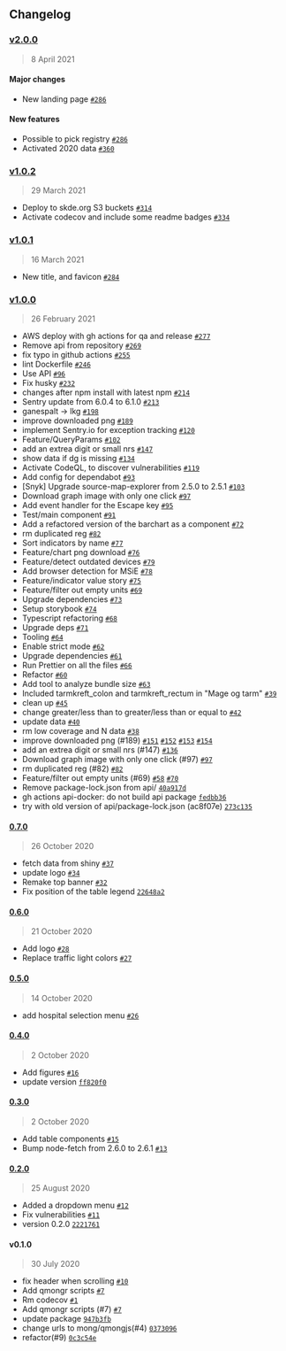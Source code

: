 ## Changelog

### [v2.0.0](https://github.com/mong/qmongjs/compare/v1.0.2...v2.0.0)

> 8 April 2021

#### Major changes

- New landing page [`#286`](https://github.com/mong/qmongjs/pull/286)

#### New features

- Possible to pick registry [`#286`](https://github.com/mong/qmongjs/pull/286)
- Activated 2020 data [`#360`](https://github.com/mong/qmongjs/pull/360)

### [v1.0.2](https://github.com/mong/qmongjs/compare/v1.0.1...v1.0.2)

> 29 March 2021

- Deploy to skde.org S3 buckets [`#314`](https://github.com/mong/qmongjs/pull/314)
- Activate codecov and include some readme badges [`#334`](https://github.com/mong/qmongjs/pull/334)

### [v1.0.1](https://github.com/mong/qmongjs/compare/v1.0.0...v1.0.1)

> 16 March 2021

- New title, and favicon [`#284`](https://github.com/mong/qmongjs/pull/284)

### [v1.0.0](https://github.com/mong/qmongjs/compare/0.7.0...v1.0.0)

> 26 February 2021

- AWS deploy with gh actions for qa and release [`#277`](https://github.com/mong/qmongjs/pull/277)
- Remove api from repository [`#269`](https://github.com/mong/qmongjs/pull/269)
- fix typo in github actions [`#255`](https://github.com/mong/qmongjs/pull/255)
- lint Dockerfile [`#246`](https://github.com/mong/qmongjs/pull/246)
- Use API [`#96`](https://github.com/mong/qmongjs/pull/96)
- Fix husky [`#232`](https://github.com/mong/qmongjs/pull/232)
- changes after npm install with latest npm [`#214`](https://github.com/mong/qmongjs/pull/214)
- Sentry update from 6.0.4 to 6.1.0 [`#213`](https://github.com/mong/qmongjs/pull/213)
- ganespalt -&gt; lkg [`#198`](https://github.com/mong/qmongjs/pull/198)
- improve downloaded png [`#189`](https://github.com/mong/qmongjs/pull/189)
- implement Sentry.io for exception tracking [`#120`](https://github.com/mong/qmongjs/pull/120)
- Feature/QueryParams [`#102`](https://github.com/mong/qmongjs/pull/102)
- add an extrea digit or small nrs [`#147`](https://github.com/mong/qmongjs/pull/147)
- show data if dg is missing [`#134`](https://github.com/mong/qmongjs/pull/134)
- Activate CodeQL, to discover vulnerabilities [`#119`](https://github.com/mong/qmongjs/pull/119)
- Add config for dependabot [`#93`](https://github.com/mong/qmongjs/pull/93)
- [Snyk] Upgrade source-map-explorer from 2.5.0 to 2.5.1 [`#103`](https://github.com/mong/qmongjs/pull/103)
- Download graph image with only one click [`#97`](https://github.com/mong/qmongjs/pull/97)
- Add event handler for the Escape key [`#95`](https://github.com/mong/qmongjs/pull/95)
- Test/main component [`#91`](https://github.com/mong/qmongjs/pull/91)
- Add a refactored version of the barchart as a component [`#72`](https://github.com/mong/qmongjs/pull/72)
- rm duplicated reg [`#82`](https://github.com/mong/qmongjs/pull/82)
- Sort indicators by name [`#77`](https://github.com/mong/qmongjs/pull/77)
- Feature/chart png download [`#76`](https://github.com/mong/qmongjs/pull/76)
- Feature/detect outdated devices [`#79`](https://github.com/mong/qmongjs/pull/79)
- Add browser detection for MSiE [`#78`](https://github.com/mong/qmongjs/pull/78)
- Feature/indicator value story [`#75`](https://github.com/mong/qmongjs/pull/75)
- Feature/filter out empty units [`#69`](https://github.com/mong/qmongjs/pull/69)
- Upgrade dependencies [`#73`](https://github.com/mong/qmongjs/pull/73)
- Setup storybook [`#74`](https://github.com/mong/qmongjs/pull/74)
- Typescript refactoring [`#68`](https://github.com/mong/qmongjs/pull/68)
- Upgrade deps [`#71`](https://github.com/mong/qmongjs/pull/71)
- Tooling [`#64`](https://github.com/mong/qmongjs/pull/64)
- Enable strict mode [`#62`](https://github.com/mong/qmongjs/pull/62)
- Upgrade dependencies [`#61`](https://github.com/mong/qmongjs/pull/61)
- Run Prettier on all the files [`#66`](https://github.com/mong/qmongjs/pull/66)
- Refactor [`#60`](https://github.com/mong/qmongjs/pull/60)
- Add tool to analyze bundle size [`#63`](https://github.com/mong/qmongjs/pull/63)
- Included tarmkreft_colon and tarmkreft_rectum in "Mage og tarm" [`#39`](https://github.com/mong/qmongjs/pull/39)
- clean up [`#45`](https://github.com/mong/qmongjs/pull/45)
- change greater/less than to greater/less than or equal to [`#42`](https://github.com/mong/qmongjs/pull/42)
- update data [`#40`](https://github.com/mong/qmongjs/pull/40)
- rm low coverage and N data [`#38`](https://github.com/mong/qmongjs/pull/38)
- improve downloaded png (#189) [`#151`](https://github.com/mong/qmongjs/issues/151) [`#152`](https://github.com/mong/qmongjs/issues/152) [`#153`](https://github.com/mong/qmongjs/issues/153) [`#154`](https://github.com/mong/qmongjs/issues/154)
- add an extrea digit or small nrs (#147) [`#136`](https://github.com/mong/qmongjs/issues/136)
- Download graph image with only one click (#97) [`#97`](https://github.com/mong/qmongjs/issues/97)
- rm duplicated reg (#82) [`#82`](https://github.com/mong/qmongjs/issues/82)
- Feature/filter out empty units (#69) [`#58`](https://github.com/mong/qmongjs/issues/58) [`#70`](https://github.com/mong/qmongjs/issues/70)
- Remove package-lock.json from api/ [`40a917d`](https://github.com/mong/qmongjs/commit/40a917d9c3704432bec101a54eb0dee6a67671b2)
- gh actions api-docker: do not build api package [`fedbb36`](https://github.com/mong/qmongjs/commit/fedbb3671d9cf7224221c0084fba0aa59e077dee)
- try with old version of api/package-lock.json (ac8f07e) [`273c135`](https://github.com/mong/qmongjs/commit/273c1354edeb656c0a5074e4fec04dde150e6fb3)

#### [0.7.0](https://github.com/mong/qmongjs/compare/0.6.0...0.7.0)

> 26 October 2020

- fetch data from shiny [`#37`](https://github.com/mong/qmongjs/pull/37)
- update logo [`#34`](https://github.com/mong/qmongjs/pull/34)
- Remake top banner [`#32`](https://github.com/mong/qmongjs/pull/32)
- Fix position of the table legend [`22648a2`](https://github.com/mong/qmongjs/commit/22648a20761cfcbf61af09d2e22bcf775b33c983)

#### [0.6.0](https://github.com/mong/qmongjs/compare/0.5.0...0.6.0)

> 21 October 2020

- Add logo [`#28`](https://github.com/mong/qmongjs/pull/28)
- Replace traffic light colors [`#27`](https://github.com/mong/qmongjs/pull/27)

#### [0.5.0](https://github.com/mong/qmongjs/compare/0.4.0...0.5.0)

> 14 October 2020

- add hospital selection menu [`#26`](https://github.com/mong/qmongjs/pull/26)

#### [0.4.0](https://github.com/mong/qmongjs/compare/0.3.0...0.4.0)

> 2 October 2020

- Add figures [`#16`](https://github.com/mong/qmongjs/pull/16)
- update version [`ff820f0`](https://github.com/mong/qmongjs/commit/ff820f0b2be164b1e1f4a005caf524ac488173ff)

#### [0.3.0](https://github.com/mong/qmongjs/compare/0.2.0...0.3.0)

> 2 October 2020

- Add table components [`#15`](https://github.com/mong/qmongjs/pull/15)
- Bump node-fetch from 2.6.0 to 2.6.1 [`#13`](https://github.com/mong/qmongjs/pull/13)

#### [0.2.0](https://github.com/mong/qmongjs/compare/v0.1.0...0.2.0)

> 25 August 2020

- Added a dropdown menu [`#12`](https://github.com/mong/qmongjs/pull/12)
- Fix vulnerabilities [`#11`](https://github.com/mong/qmongjs/pull/11)
- version 0.2.0 [`2221761`](https://github.com/mong/qmongjs/commit/222176154316e1734d85f288eb5e9662a414dd4e)

#### v0.1.0

> 30 July 2020

- fix header when scrolling [`#10`](https://github.com/mong/qmongjs/pull/10)
- Add qmongr scripts [`#7`](https://github.com/mong/qmongjs/pull/7)
- Rm codecov [`#1`](https://github.com/mong/qmongjs/pull/1)
- Add qmongr scripts (#7) [`#7`](https://github.com/mong/qmongjs/issues/7)
- update package [`947b3fb`](https://github.com/mong/qmongjs/commit/947b3fbb36547378e72360902ba099f7d571854f)
- change urls to mong/qmongjs(#4) [`0373096`](https://github.com/mong/qmongjs/commit/03730962c8acdf502b58a9bb4f1476672bfa7857)
- refactor(#9) [`0c3c54e`](https://github.com/mong/qmongjs/commit/0c3c54e72daff88b5fcc55e4b7194ed3e709b105)
